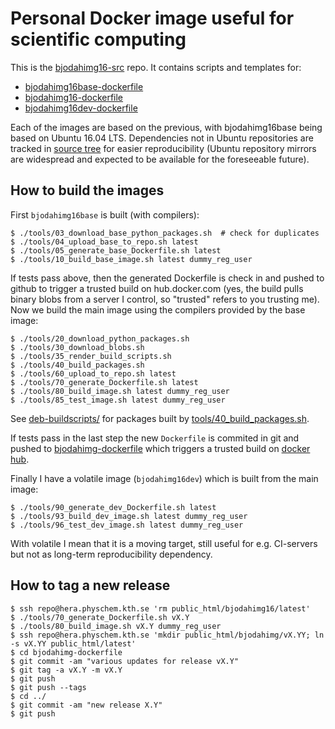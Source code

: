 # Personal Docker image useful for scientific computing

This is the [bjodahimg16-src](https://github.com/bjodah/bjodahimg16-src) repo.
It contains scripts and templates for:

  - [bjodahimg16base-dockerfile](https://github.com/bjodah/bjodahimg16base-dockerfile)
  - [bjodahimg16-dockerfile](https://github.com/bjodah/bjodahimg16-dockerfile)
  - [bjodahimg16dev-dockerfile](https://github.com/bjodah/bjodahimg16dev-dockerfile)

Each of the images are based on the previous, with bjodahimg16base
being based on Ubuntu 16.04 LTS. Dependencies not in Ubuntu
repositories are tracked in [source tree](./environment/resources) for
easier reproducibility (Ubuntu repository mirrors are widespread and
expected to be available for the foreseeable future).

## How to build the images

First `bjodahimg16base` is built (with compilers):

```
$ ./tools/03_download_base_python_packages.sh  # check for duplicates
$ ./tools/04_upload_base_to_repo.sh latest
$ ./tools/05_generate_base_Dockerfile.sh latest
$ ./tools/10_build_base_image.sh latest dummy_reg_user
```

If tests pass above, then the generated Dockerfile is check in and
pushed to github to trigger a trusted build on hub.docker.com (yes,
the build pulls binary blobs from a server I control, so "trusted"
refers to you trusting me). Now we build the main image using the
compilers provided by the base image:

```
$ ./tools/20_download_python_packages.sh
$ ./tools/30_download_blobs.sh
$ ./tools/35_render_build_scripts.sh
$ ./tools/40_build_packages.sh
$ ./tools/60_upload_to_repo.sh latest
$ ./tools/70_generate_Dockerfile.sh latest
$ ./tools/80_build_image.sh latest dummy_reg_user
$ ./tools/85_test_image.sh latest dummy_reg_user
```

See [deb-buildscripts/](deb-buildscripts/) for packages built by
[tools/40_build_packages.sh](tools/40_build_packages.sh).

If tests pass in the last step the new ``Dockerfile`` is commited in
git and pushed to [bjodahimg-dockerfile](https://github.com/bjodah/bjodahimg-dockerfile) 
which triggers a trusted build on
[docker hub](https://hub.docker.com/r/bjodah/bjodahimg).

Finally I have a volatile image (```bjodahimg16dev```) which is built from the main image:
```
$ ./tools/90_generate_dev_Dockerfile.sh latest
$ ./tools/93_build_dev_image.sh latest dummy_reg_user
$ ./tools/96_test_dev_image.sh latest dummy_reg_user
```
With volatile I mean that it is a moving target, still useful
for e.g. CI-servers but not as long-term reproducibility dependency.

## How to tag a new release
```
$ ssh repo@hera.physchem.kth.se 'rm public_html/bjodahimg16/latest'
$ ./tools/70_generate_Dockerfile.sh vX.Y
$ ./tools/80_build_image.sh vX.Y dummy_reg_user
$ ssh repo@hera.physchem.kth.se 'mkdir public_html/bjodahimg/vX.YY; ln -s vX.YY public_html/latest'
$ cd bjodahimg-dockerfile
$ git commit -am "various updates for release vX.Y"
$ git tag -a vX.Y -m vX.Y
$ git push
$ git push --tags
$ cd ../
$ git commit -am "new release X.Y"
$ git push
```
